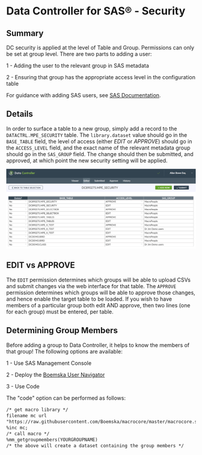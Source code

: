 # Data Controller for SAS® - Security

## Summary
DC security is applied at the level of Table and Group.  Permissions can only be set at group level. There are two parts to adding a user:

1 - Adding the user to the relevant group in SAS metadata

2 - Ensuring that group has the appropriate access level in the configuration table

For guidance with adding SAS users, see [SAS Documentation](http://support.sas.com/documentation/cdl/en/mcsecug/69854/HTML/default/viewer.htm#n05epzfefjyh3dn1xdw2lkaxwyrz.htm).

## Details

In order to surface a table to a new group, simply add a record to the `DATACTRL.MPE_SECURITY` table.  The `library.dataset` value should go in the `BASE_TABLE` field, the level of access (either _EDIT_ or _APPROVE_) should go in the `ACCESS_LEVEL` field, and the exact name of the relevant metadata group should go in the `SAS_GROUP` field.  The change should then be submitted, and approved, at which point the new security setting will be applied.

![Screenshot](img/securitytable.png)

## EDIT vs APPROVE

The `EDIT` permission determines which groups will be able to upload CSVs and submit changes via the web interface for that table.  The `APPROVE` permission determines which groups will be able to approve those changes, and hence enable the target table to be loaded.  If you wish to have members of a particular group both edit AND approve, then two lines (one for each group) must be entered, per table.


## Determining Group Members

Before adding a group to Data Controller, it helps to know the members of that group!  The following options are available:

1 - Use SAS Management Console

2 - Deploy the [Boemska User Navigator](https://github.com/Boemska/user-navigator)

3 - Use Code

The "code" option can be performed as follows:

```
/* get macro library */
filename mc url "https://raw.githubusercontent.com/Boemska/macrocore/master/macrocore.sas";
%inc mc;
/* call macro */
%mm_getgroupmembers(YOURGROUPNAME)
/* the above will create a dataset containing the group members */
```